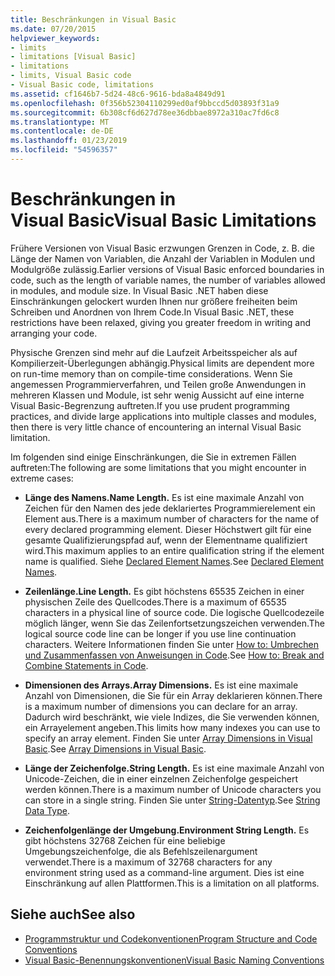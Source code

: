 ```yaml
---
title: Beschränkungen in Visual Basic
ms.date: 07/20/2015
helpviewer_keywords:
- limits
- limitations [Visual Basic]
- limitations
- limits, Visual Basic code
- Visual Basic code, limitations
ms.assetid: cf1646b7-5d24-48c6-9616-bda8a4849d91
ms.openlocfilehash: 0f356b52304110299ed0af9bbccd5d03893f31a9
ms.sourcegitcommit: 6b308cf6d627d78ee36dbbae8972a310ac7fd6c8
ms.translationtype: MT
ms.contentlocale: de-DE
ms.lasthandoff: 01/23/2019
ms.locfileid: "54596357"
---
```

# <a name="visual-basic-limitations"></a><span data-ttu-id="741b6-102">Beschränkungen in Visual Basic</span><span class="sxs-lookup"><span data-stu-id="741b6-102">Visual Basic Limitations</span></span>
<span data-ttu-id="741b6-103">Frühere Versionen von Visual Basic erzwungen Grenzen in Code, z. B. die Länge der Namen von Variablen, die Anzahl der Variablen in Modulen und Modulgröße zulässig.</span><span class="sxs-lookup"><span data-stu-id="741b6-103">Earlier versions of Visual Basic enforced boundaries in code, such as the length of variable names, the number of variables allowed in modules, and module size.</span></span> <span data-ttu-id="741b6-104">In Visual Basic .NET haben diese Einschränkungen gelockert wurden Ihnen nur größere freiheiten beim Schreiben und Anordnen von Ihrem Code.</span><span class="sxs-lookup"><span data-stu-id="741b6-104">In Visual Basic .NET, these restrictions have been relaxed, giving you greater freedom in writing and arranging your code.</span></span>  
  
 <span data-ttu-id="741b6-105">Physische Grenzen sind mehr auf die Laufzeit Arbeitsspeicher als auf Kompilierzeit-Überlegungen abhängig.</span><span class="sxs-lookup"><span data-stu-id="741b6-105">Physical limits are dependent more on run-time memory than on compile-time considerations.</span></span> <span data-ttu-id="741b6-106">Wenn Sie angemessen Programmierverfahren, und Teilen große Anwendungen in mehreren Klassen und Module, ist sehr wenig Aussicht auf eine interne Visual Basic-Begrenzung auftreten.</span><span class="sxs-lookup"><span data-stu-id="741b6-106">If you use prudent programming practices, and divide large applications into multiple classes and modules, then there is very little chance of encountering an internal Visual Basic limitation.</span></span>  
  
 <span data-ttu-id="741b6-107">Im folgenden sind einige Einschränkungen, die Sie in extremen Fällen auftreten:</span><span class="sxs-lookup"><span data-stu-id="741b6-107">The following are some limitations that you might encounter in extreme cases:</span></span>  
  
-   <span data-ttu-id="741b6-108">**Länge des Namens.**</span><span class="sxs-lookup"><span data-stu-id="741b6-108">**Name Length.**</span></span> <span data-ttu-id="741b6-109">Es ist eine maximale Anzahl von Zeichen für den Namen des jede deklariertes Programmierelement ein Element aus.</span><span class="sxs-lookup"><span data-stu-id="741b6-109">There is a maximum number of characters for the name of every declared programming element.</span></span> <span data-ttu-id="741b6-110">Dieser Höchstwert gilt für eine gesamte Qualifizierungspfad auf, wenn der Elementname qualifiziert wird.</span><span class="sxs-lookup"><span data-stu-id="741b6-110">This maximum applies to an entire qualification string if the element name is qualified.</span></span> <span data-ttu-id="741b6-111">Siehe [Declared Element Names](../../../visual-basic/programming-guide/language-features/declared-elements/declared-element-names.md).</span><span class="sxs-lookup"><span data-stu-id="741b6-111">See [Declared Element Names](../../../visual-basic/programming-guide/language-features/declared-elements/declared-element-names.md).</span></span>  
  
-   <span data-ttu-id="741b6-112">**Zeilenlänge.**</span><span class="sxs-lookup"><span data-stu-id="741b6-112">**Line Length.**</span></span> <span data-ttu-id="741b6-113">Es gibt höchstens 65535 Zeichen in einer physischen Zeile des Quellcodes.</span><span class="sxs-lookup"><span data-stu-id="741b6-113">There is a maximum of 65535 characters in a physical line of source code.</span></span> <span data-ttu-id="741b6-114">Die logische Quellcodezeile möglich länger, wenn Sie das Zeilenfortsetzungszeichen verwenden.</span><span class="sxs-lookup"><span data-stu-id="741b6-114">The logical source code line can be longer if you use line continuation characters.</span></span> <span data-ttu-id="741b6-115">Weitere Informationen finden Sie unter [How to: Umbrechen und Zusammenfassen von Anweisungen in Code](../../../visual-basic/programming-guide/program-structure/how-to-break-and-combine-statements-in-code.md).</span><span class="sxs-lookup"><span data-stu-id="741b6-115">See [How to: Break and Combine Statements in Code](../../../visual-basic/programming-guide/program-structure/how-to-break-and-combine-statements-in-code.md).</span></span>  
  
-   <span data-ttu-id="741b6-116">**Dimensionen des Arrays.**</span><span class="sxs-lookup"><span data-stu-id="741b6-116">**Array Dimensions.**</span></span> <span data-ttu-id="741b6-117">Es ist eine maximale Anzahl von Dimensionen, die Sie für ein Array deklarieren können.</span><span class="sxs-lookup"><span data-stu-id="741b6-117">There is a maximum number of dimensions you can declare for an array.</span></span> <span data-ttu-id="741b6-118">Dadurch wird beschränkt, wie viele Indizes, die Sie verwenden können, ein Arrayelement angeben.</span><span class="sxs-lookup"><span data-stu-id="741b6-118">This limits how many indexes you can use to specify an array element.</span></span> <span data-ttu-id="741b6-119">Finden Sie unter [Array Dimensions in Visual Basic](../../../visual-basic/programming-guide/language-features/arrays/array-dimensions.md).</span><span class="sxs-lookup"><span data-stu-id="741b6-119">See [Array Dimensions in Visual Basic](../../../visual-basic/programming-guide/language-features/arrays/array-dimensions.md).</span></span>  
  
-   <span data-ttu-id="741b6-120">**Länge der Zeichenfolge.**</span><span class="sxs-lookup"><span data-stu-id="741b6-120">**String Length.**</span></span> <span data-ttu-id="741b6-121">Es ist eine maximale Anzahl von Unicode-Zeichen, die in einer einzelnen Zeichenfolge gespeichert werden können.</span><span class="sxs-lookup"><span data-stu-id="741b6-121">There is a maximum number of Unicode characters you can store in a single string.</span></span> <span data-ttu-id="741b6-122">Finden Sie unter [String-Datentyp](../../../visual-basic/language-reference/data-types/string-data-type.md).</span><span class="sxs-lookup"><span data-stu-id="741b6-122">See [String Data Type](../../../visual-basic/language-reference/data-types/string-data-type.md).</span></span>  
  
-   <span data-ttu-id="741b6-123">**Zeichenfolgenlänge der Umgebung.**</span><span class="sxs-lookup"><span data-stu-id="741b6-123">**Environment String Length.**</span></span> <span data-ttu-id="741b6-124">Es gibt höchstens 32768 Zeichen für eine beliebige Umgebungszeichenfolge, die als Befehlszeilenargument verwendet.</span><span class="sxs-lookup"><span data-stu-id="741b6-124">There is a maximum of 32768 characters for any environment string used as a command-line argument.</span></span> <span data-ttu-id="741b6-125">Dies ist eine Einschränkung auf allen Plattformen.</span><span class="sxs-lookup"><span data-stu-id="741b6-125">This is a limitation on all platforms.</span></span>  
  
## <a name="see-also"></a><span data-ttu-id="741b6-126">Siehe auch</span><span class="sxs-lookup"><span data-stu-id="741b6-126">See also</span></span>
- [<span data-ttu-id="741b6-127">Programmstruktur und Codekonventionen</span><span class="sxs-lookup"><span data-stu-id="741b6-127">Program Structure and Code Conventions</span></span>](../../../visual-basic/programming-guide/program-structure/program-structure-and-code-conventions.md)
- [<span data-ttu-id="741b6-128">Visual Basic-Benennungskonventionen</span><span class="sxs-lookup"><span data-stu-id="741b6-128">Visual Basic Naming Conventions</span></span>](../../../visual-basic/programming-guide/program-structure/naming-conventions.md)
